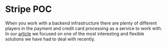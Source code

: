 # Stripe POC

When you work with a backend infrastructure there are plenty of different players in the payment and credit card processing as a service to work with.
In our [article](https://withintent.com/blog/how-to-stripe-up-your-e-business-with-a-node-js-api/) we focused on one of the most interesting and flexible solutions we have had to deal with recently.
